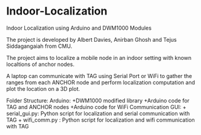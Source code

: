 # Indoor-Localization
Indoor Localization using Arduino and DWM1000 Modules

The project is developed by Albert Davies, Anirban Ghosh and Tejus Siddagangaiah from CMU. 

The project aims to localize a mobile node in an indoor setting with known localtions of 
anchor nodes.

A laptop can communicate with TAG using Serial Port or WiFi to gather the ranges from each
ANCHOR node and perform localization computation and plot the location on a 3D plot.

Folder Structure:
	Arduino: 
		+DWM1000 modified library
		+Arduino code for TAG and ANCHOR nodes
		+Arduino code for WiFi Communication
	GUI:
		+ serial_gui.py: Python script for localization and serial communication with TAG
		+ wifi_comm.py : Python script for localization and wifi communication with TAG
